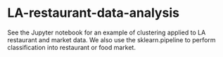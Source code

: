 # LA-restaurant-data-analysis

See the Jupyter notebook for an example of clustering applied to LA restaurant and market data. We also use the sklearn.pipeline to perform classification into restaurant or food market.
